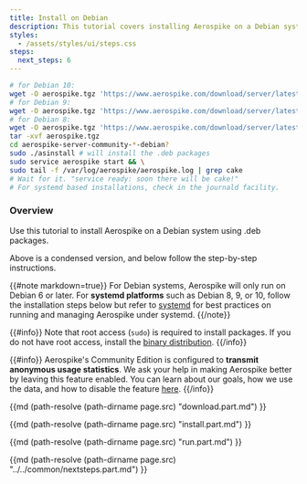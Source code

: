 ```yaml
---
title: Install on Debian
description: This tutorial covers installing Aerospike on a Debian system.
styles:
  - /assets/styles/ui/steps.css
steps:
  next_steps: 6
---
```

<style>
ol.steps {
  padding-top: 1em;
}
</style>

```bash
# for Debian 10:
wget -O aerospike.tgz 'https://www.aerospike.com/download/server/latest/artifact/debian10'
# for Debian 9:
wget -O aerospike.tgz 'https://www.aerospike.com/download/server/latest/artifact/debian9'
# for Debian 8:
wget -O aerospike.tgz 'https://www.aerospike.com/download/server/latest/artifact/debian8'
tar -xvf aerospike.tgz
cd aerospike-server-community-*-debian?
sudo ./asinstall # will install the .deb packages
sudo service aerospike start && \
sudo tail -f /var/log/aerospike/aerospike.log | grep cake
# Wait for it. "service ready: soon there will be cake!"
# For systemd based installations, check in the journald facility.
```

### Overview

Use this tutorial to install Aerospike on a Debian system using .deb packages.

Above is a condensed version, and below follow the step-by-step instructions.

{{#note markdown=true}}
For Debian systems, Aerospike will only run on Debian 6 or later. For **systemd platforms** 
such as Debian 8, 9, or 10, follow the installation steps below but refer to [systemd](/docs/operations/manage/aerospike/systemd) 
for best practices on running and managing Aerospike under systemd.
{{/note}}

{{#info}}
Note that root access (`sudo`) is required to install packages. If you do not 
have root access, install the [binary distribution](/docs/operations/install/linux/other).
{{/info}}

{{#info}}
Aerospike's Community Edition is configured to **transmit anonymous usage statistics**.
We ask your help in making Aerospike better by leaving this feature enabled.
You can learn about our goals, how we use the data, and how to disable the feature [here](/aerospike-telemetry).
{{/info}}



{{md (path-resolve (path-dirname page.src) "download.part.md") }}

{{md (path-resolve (path-dirname page.src) "install.part.md") }}

{{md (path-resolve (path-dirname page.src) "run.part.md") }}

{{md (path-resolve (path-dirname page.src) "../../common/nextsteps.part.md") }}

